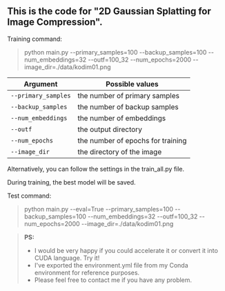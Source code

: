 ## This is the code for "2D Gaussian Splatting for Image Compression".

Training command:
> python main.py 
    --primary_samples=100 
    --backup_samples=100 
    --num_embeddings=32 
    --outf=100_32 
    --num_epochs=2000 
    --image_dir=./data/kodim01.png


| Argument | Possible values |
|------|------|
| `--primary_samples` |  the number of primary samples |
| `--backup_samples` | the number of backup samples |
| `--num_embeddings` |  the number of embeddings |
| `--outf` | the output directory  |
| `--num_epochs` | the number of epochs for training |
| `--image_dir` |  the directory of the image |

Alternatively, you can follow the settings in the train_all.py file.

During training, the best model will be saved.

Test command:
> python main.py --eval=True --primary_samples=100 --backup_samples=100 --num_embeddings=32 --outf=100_32 --num_epochs=2000 --image_dir=./data/kodim01.png 


>  **PS:**
>  - I would be very happy if you could accelerate it or convert it into CUDA language. Try it!
>  - I've exported the environment.yml file from my Conda environment for reference purposes. 
>  - Please feel free to contact me if you have any problem.



